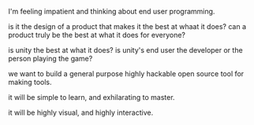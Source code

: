 I'm feeling impatient and thinking about end user programming.

is it the design of a product that makes it the best at whaat it does? can a product truly be the best at what it does for everyone?

is unity the best at what it does? is unity's end user the developer or the person playing the game?

we want to build a general purpose highly hackable open source tool for making tools.

it will be simple to learn, and exhilarating to master.

it will be highly visual, and highly interactive.
